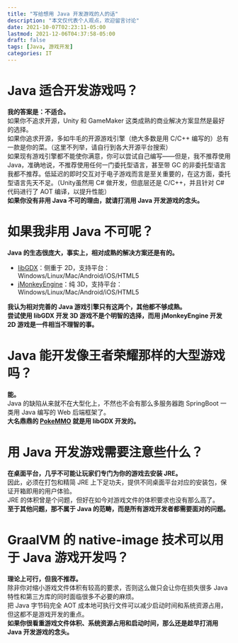 ```yaml
---
title: "写给想用 Java 开发游戏的人的话"
description: "本文仅代表个人观点，欢迎留言讨论"
date: 2021-10-07T02:23:11-05:00
lastmod: 2021-12-06T04:37:58-05:00
draft: false
tags: [Java, 游戏开发]
categories: IT
---
```


# Java 适合开发游戏吗？
**我的答案是：不适合。**  
如果你不追求开源，Unity 和 GameMaker 这类成熟的商业解决方案显然是最好的选择。  
如果你追求开源，多如牛毛的开源游戏引擎（绝大多数是用 C/C++ 编写的）总有一款是你的菜。（这里不列举，请自行到各大开源平台搜索）  
如果现有游戏引擎都不能使你满意，你可以尝试自己编写——但是，我不推荐使用 Java，准确地说，不推荐使用任何一门委托型语言，甚至带 GC 的非委托型语言我都不推荐。低延迟的即时交互对于电子游戏而言是至关重要的，在这方面，委托型语言先天不足。（Unity虽然用 C# 做开发，但底层还是 C/C++，并且针对 C# 代码进行了 AOT 编译，以提升性能）  
**如果你没有非用 Java 不可的理由，就请打消用 Java 开发游戏的念头。**

# 如果我非用 Java 不可呢？
**Java 的生态很庞大，事实上，相对成熟的解决方案还是有的。**

* [libGDX](https://libgdx.com/)：侧重于 2D，支持平台：Windows/Linux/Mac/Android/iOS/HTML5
* [jMonkeyEngine](https://jmonkeyengine.org/)：纯 3D，支持平台：Windows/Linux/Mac/Android/iOS/HTML5

**我认为相对完善的 Java 游戏引擎只有这两个，其他都不够成熟。**  
**尝试使用 libGDX 开发 3D 游戏不是个明智的选择，而用 jMonkeyEngine 开发 2D 游戏是一件相当不理智的事。**

# Java 能开发像王者荣耀那样的大型游戏吗？
**能。**  
Java 的缺陷从来就不在大型化上，不然也不会有那么多服务器跑 SpringBoot 一类用 Java 编写的 Web 后端框架了。  
**大名鼎鼎的 [PokeMMO](https://pokemmo.eu/) 就是用 libGDX 开发的。**

# 用 Java 开发游戏需要注意些什么？
**在桌面平台，几乎不可能让玩家们专门为你的游戏去安装 JRE。**  
因此，必须在打包和精简 JRE 上下足功夫，提供不同桌面平台对应的安装包，保证开箱即用的用户体验。  
JRE 的体积曾是个问题，但好在如今对游戏文件的体积要求也没有那么高了。  
**至于其他问题，那不属于 Java 的范畴，而是所有游戏开发者都需要面对的问题。**

# GraalVM 的 native-image 技术可以用于 Java 游戏开发吗？
**理论上可行，但我不推荐。**  
除非你对缩小游戏文件体积有较高的要求，否则这么做只会让你在损失很多 Java 特性和第三方库的同时面临很多不必要的麻烦。  
把 Java 字节码完全 AOT 成本地可执行文件可以减少启动时间和系统资源占用，但这都不是游戏开发的重点。  
**如果你很看重游戏文件体积、系统资源占用和启动时间，那么还是趁早打消用 Java 开发游戏的念头。**